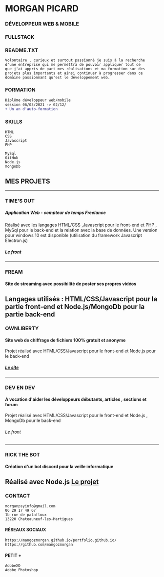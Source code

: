 # MORGAN PICARD

### DÉVELOPPEUR WEB & MOBILE

### FULLSTACK

### README.TXT
```
Volontaire , curieux et surtout passionné je suis à la recherche
d'une entreprise qui me permettra de pouvoir appliquer tout ce
que j'ai appris de part mes réalisations et ma formation sur des
projets plus importants et ainsi continuer à progresser dans ce
domaine passionnant qu'est le développement web.
```
### FORMATION
```diff
Diplôme développeur web/mobile
session 06/03/2021 -> 02/12/
+ Un an d'auto-formation
```

### SKILLS
```
HTML
CSS
Javascript
PHP
```
```
MySql
GitHub
Node.js
mongoDb
```

## MES PROJETS

---
### TIME'S OUT

##### Application Web - compteur de temps Freelance
Réalisé avec les langages HTML/CSS ,Javascript pour le front-end et PHP
, MySql pour le back-end et la relation avec la base de données.
Une version pour windows 10 est disponible (utilisation du framework
Javascript Electron.js)
##### [Le front](https://mangozmorgan.github.io/timeOut_Git/)
---


### FREAM
#### Site de streaming avec possibilité de poster ses propres vidéos
Langages utilisés : HTML/CSS/Javascript pour la partie front-end et
Node.js/MongoDb pour la partie back-end
---

### OWNLIBERTY
#### Site web de chiffrage de fichiers 100% gratuit et anonyme
Projet réalisé avec HTML/CSS/Javascript pour le front-end et Node.js
pour le back-end 
##### [Le site](https://ownliberty.fr/)
---

### DEV EN DEV
#### A vocation d'aider les développeurs débutants, articles , sections et forum
Projet réalisé avec HTML/CSS/Javascript pour le front-end et Node.js ,
MongoDb pour le back-end
###### [Le front](https://mangozmorgan.github.io/DEDgit/)

---

### RICK THE BOT
#### Création d'un bot discord pour la veille informatique
Réalisé avec Node.js
[Le projet](https://github.com/mangozmorgan/RickTheBot)
---








### CONTACT
```
morganpsyinfo@gmail.com
06 29 17 49 67
1b rue de patafloux
13220 Chateauneuf-les-Martigues
```
#### RÉSEAUX SOCIAUX
```
https://mangozmorgan.github.io/portfolio.github.io/
https://github.com/mangozmorgan
```
#### PETIT +
```
AdobeXD
Adobe Photoshop
```

